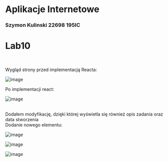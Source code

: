 # Aplikacje Internetowe

### Szymon Kulinski 22698 195IC
 
# Lab10 

<br>

Wygląd strony przed implementacją Reacta:
<br>

![image](https://user-images.githubusercontent.com/56955430/150426779-ef2608a7-cd91-406f-9a0b-79582e339a86.png)
<br>

Po implementacji react:
<br>

![image](https://user-images.githubusercontent.com/56955430/150428810-d172bc09-7cc1-4d34-b43f-985033e2b779.png)

<br>
Dodałem modyfikację, dzięki której wyświetla się również opis zadania oraz data stworzenia

<br>
Dodanie nowego elementu:

![image](https://user-images.githubusercontent.com/56955430/150427903-7921de39-0fd0-4c30-9fcd-de0692711bde.png)
<br>

![image](https://user-images.githubusercontent.com/56955430/150427988-75c40533-b2b3-4c7d-a863-25f6025911d8.png)
<br>

![image](https://user-images.githubusercontent.com/56955430/150428006-e6130978-005e-4eb5-ab1d-7e2368bd648b.png)
<br>


<br>




